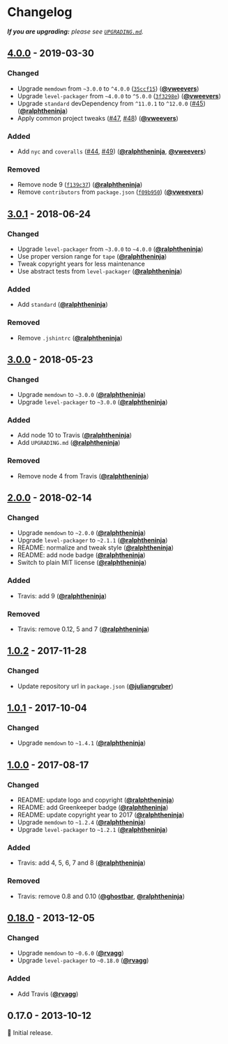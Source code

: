 # Changelog

_**If you are upgrading:** please see [`UPGRADING.md`](UPGRADING.md)._

## [4.0.0] - 2019-03-30

### Changed

- Upgrade `memdown` from `~3.0.0` to `^4.0.0` ([`35ccf15`](https://github.com/Level/mem/commit/35ccf15)) ([**@vweevers**](https://github.com/vweevers))
- Upgrade `level-packager` from `~4.0.0` to `^5.0.0` ([`3f3298e`](https://github.com/Level/mem/commit/3f3298e)) ([**@vweevers**](https://github.com/vweevers))
- Upgrade `standard` devDependency from `^11.0.1` to `^12.0.0` ([#45](https://github.com/Level/mem/issues/45)) ([**@ralphtheninja**](https://github.com/ralphtheninja))
- Apply common project tweaks ([#47](https://github.com/Level/mem/issues/47), [#48](https://github.com/Level/mem/issues/48)) ([**@vweevers**](https://github.com/vweevers))

### Added

- Add `nyc` and `coveralls` ([#44](https://github.com/Level/mem/issues/44), [#49](https://github.com/Level/mem/issues/49)) ([**@ralphtheninja**](https://github.com/ralphtheninja), [**@vweevers**](https://github.com/vweevers))

### Removed

- Remove node 9 ([`f139c37`](https://github.com/Level/mem/commit/f139c37)) ([**@ralphtheninja**](https://github.com/ralphtheninja))
- Remove `contributors` from `package.json` ([`f09b950`](https://github.com/Level/mem/commit/f09b950)) ([**@vweevers**](https://github.com/vweevers))

## [3.0.1] - 2018-06-24

### Changed

- Upgrade `level-packager` from `~3.0.0` to `~4.0.0` ([**@ralphtheninja**](https://github.com/ralphtheninja))
- Use proper version range for `tape` ([**@ralphtheninja**](https://github.com/ralphtheninja))
- Tweak copyright years for less maintenance
- Use abstract tests from `level-packager` ([**@ralphtheninja**](https://github.com/ralphtheninja))

### Added

- Add `standard` ([**@ralphtheninja**](https://github.com/ralphtheninja))

### Removed

- Remove `.jshintrc` ([**@ralphtheninja**](https://github.com/ralphtheninja))

## [3.0.0] - 2018-05-23

### Changed

- Upgrade `memdown` to `~3.0.0` ([**@ralphtheninja**](https://github.com/ralphtheninja))
- Upgrade `level-packager` to `~3.0.0` ([**@ralphtheninja**](https://github.com/ralphtheninja))

### Added

- Add node 10 to Travis ([**@ralphtheninja**](https://github.com/ralphtheninja))
- Add `UPGRADING.md` ([**@ralphtheninja**](https://github.com/ralphtheninja))

### Removed

- Remove node 4 from Travis ([**@ralphtheninja**](https://github.com/ralphtheninja))

## [2.0.0] - 2018-02-14

### Changed

- Upgrade `memdown` to `~2.0.0` ([**@ralphtheninja**](https://github.com/ralphtheninja))
- Upgrade `level-packager` to `~2.1.1` ([**@ralphtheninja**](https://github.com/ralphtheninja))
- README: normalize and tweak style ([**@ralphtheninja**](https://github.com/ralphtheninja))
- README: add node badge ([**@ralphtheninja**](https://github.com/ralphtheninja))
- Switch to plain MIT license ([**@ralphtheninja**](https://github.com/ralphtheninja))

### Added

- Travis: add 9 ([**@ralphtheninja**](https://github.com/ralphtheninja))

### Removed

- Travis: remove 0.12, 5 and 7 ([**@ralphtheninja**](https://github.com/ralphtheninja))

## [1.0.2] - 2017-11-28

### Changed

- Update repository url in `package.json` ([**@juliangruber**](https://github.com/juliangruber))

## [1.0.1] - 2017-10-04

### Changed

- Upgrade `memdown` to `~1.4.1` ([**@ralphtheninja**](https://github.com/ralphtheninja))

## [1.0.0] - 2017-08-17

### Changed

- README: update logo and copyright ([**@ralphtheninja**](https://github.com/ralphtheninja))
- README: add Greenkeeper badge ([**@ralphtheninja**](https://github.com/ralphtheninja))
- README: update copyright year to 2017 ([**@ralphtheninja**](https://github.com/ralphtheninja))
- Upgrade `memdown` to `~1.2.4` ([**@ralphtheninja**](https://github.com/ralphtheninja))
- Upgrade `level-packager` to `~1.2.1` ([**@ralphtheninja**](https://github.com/ralphtheninja))

### Added

- Travis: add 4, 5, 6, 7 and 8 ([**@ralphtheninja**](https://github.com/ralphtheninja))

### Removed

- Travis: remove 0.8 and 0.10 ([**@ghostbar**](https://github.com/ghostbar), [**@ralphtheninja**](https://github.com/ralphtheninja))

## [0.18.0] - 2013-12-05

### Changed

- Upgrade `memdown` to `~0.6.0` ([**@rvagg**](https://github.com/rvagg))
- Upgrade `level-packager` to `~0.18.0` ([**@rvagg**](https://github.com/rvagg))

### Added

- Add Travis ([**@rvagg**](https://github.com/rvagg))

## 0.17.0 - 2013-10-12

:seedling: Initial release.

[4.0.0]: https://github.com/Level/mem/compare/v3.0.1...v4.0.0

[3.0.1]: https://github.com/Level/mem/compare/v3.0.0...v3.0.1

[3.0.0]: https://github.com/Level/mem/compare/v2.0.0...v3.0.0

[2.0.0]: https://github.com/Level/mem/compare/v1.0.2...v2.0.0

[1.0.2]: https://github.com/Level/mem/compare/v1.0.1...v1.0.2

[1.0.1]: https://github.com/Level/mem/compare/v1.0.0...v1.0.1

[1.0.0]: https://github.com/Level/mem/compare/v0.18.0...v1.0.0

[0.18.0]: https://github.com/Level/mem/compare/0.17.0...v0.18.0
